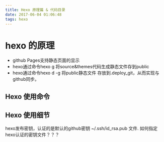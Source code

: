 ```yaml
---
title: Hexo 原理篇 & 代码目录 
date: 2017-06-04 01:06:48
tags: hexo 
---
```


# hexo 的原理

 - github Pages支持静态页面的显示
 - hexo通过命令hexo g 将source&themes代码生成静态文件存到public
 - hexo通过命令hexo d -g 将public静态文件 存放到.deploy_git，从而实现与github同步。



## Hexo 使用命令



## Hexo 使用细节

hexo发布密钥，认证的是默认的github密钥 ~/.ssh/id_rsa.pub 文件.
如何指定hexo认证的密钥文件？？？ 






